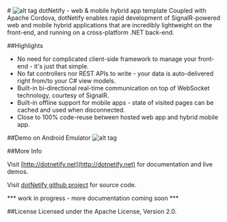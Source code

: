 #&nbsp;![alt tag](http://dotnetify.net/content/images/greendot.png) dotNetify - web & mobile hybrid app template
Coupled with Apache Cordova, dotNetify enables rapid development of SignalR-powered web and mobile hybrid applications that are incredibly lightweight on the front-end, and running on a cross-platform .NET back-end.

##Highlights

* No need for complicated client-side framework to manage your front-end - it's just that simple.
* No fat controllers nor REST APIs to write - your data is auto-delivered right from/to your C# view models.
* Built-in bi-directional real-time communication on top of WebSocket technology, courtesy of SignalR.
* Built-in offline support for mobile apps - state of visited pages can be cached and used when disconnected.
* Close to 100% code-reuse between hosted web app and hybrid mobile app.

##Demo on Android Emulator
![alt tag](http://dotnetify.net/content/images/android_demo.gif)

##More Info

Visit [http://dotnetify.net](http://dotnetify.net) for documentation and live demos.

Visit [dotNetify github project](https://github.com/dsuryd/dotNetify) for source code.

*** work in progress - more documentation coming soon ***

##License
Licensed under the Apache License, Version 2.0.

